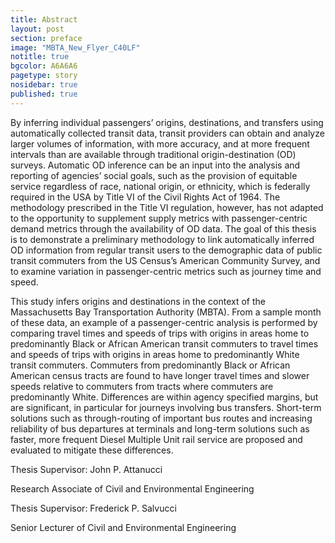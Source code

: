 ```yaml
---
title: Abstract
layout: post
section: preface
image: "MBTA_New_Flyer_C40LF"
notitle: true
bgcolor: A6A6A6
pagetype: story 
nosidebar: true
published: true
---
```


By inferring individual passengers’ origins, destinations, and transfers using automatically collected transit data, transit providers can obtain and analyze larger volumes of information, with more accuracy, and at more frequent intervals than are available through traditional origin-destination (OD) surveys. Automatic OD inference can be an input into the analysis and reporting of agencies’ social goals, such as the provision of equitable service regardless of race, national origin, or ethnicity, which is federally required in the USA by Title VI of the Civil Rights Act of 1964. The methodology prescribed in the Title VI regulation, however, has not adapted to the opportunity to supplement supply metrics with passenger-centric demand metrics through the availability of OD data. The goal of this thesis is to demonstrate a preliminary methodology to link automatically inferred OD information from regular transit users to the demographic data of public transit commuters from the US Census’s American Community Survey, and to examine variation in passenger-centric metrics such as journey time and speed.

This study infers origins and destinations in the context of the Massachusetts Bay Transportation Authority (MBTA). From a sample month of these data, an example of a passenger-centric analysis is performed by comparing travel times and speeds of trips with origins in areas home to predominantly Black or African American transit commuters to travel times and speeds of trips with origins in areas home to predominantly White transit commuters. Commuters from predominantly Black or African American census tracts are found to have longer travel times and slower speeds relative to commuters from tracts where commuters are predominantly White. Differences are within agency specified margins, but are significant, in particular for journeys involving bus transfers. Short-term solutions such as through-routing of important bus routes and increasing reliability of bus departures at terminals and long-term solutions such as faster, more frequent Diesel Multiple Unit rail service are proposed and evaluated to mitigate these differences.

Thesis Supervisor: John P. Attanucci

Research Associate of Civil and Environmental Engineering

Thesis Supervisor: Frederick P. Salvucci

Senior Lecturer of Civil and Environmental Engineering